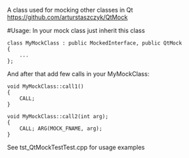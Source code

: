 ﻿A class used for mocking other classes in Qt
https://github.com/arturstaszczyk/QtMock

#Usage:
In your mock class just inherit this class
```
class MyMockClass : public MockedInterface, public QtMock
{
    ...
};
```

And after that add few calls in your MyMockClass:

```
void MyMockClass::call1()
{
    CALL;
}

void MyMockClass::call2(int arg);
{
    CALL; ARG(MOCK_FNAME, arg);
}
```

See tst_QtMockTestTest.cpp for usage examples

